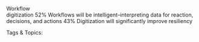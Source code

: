 Workflow  
digitization
52%  Workflows will be intelligent–interpreting data for 
reaction, decisions, and actions
43%  Digitization will significantly improve resiliency

   Tags & Topics:
   